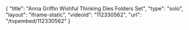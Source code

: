 {
    "title": "Anna Griffin Wishful Thinking Dies   Folders Set",
    "type": "solo",
    "layout": "iframe-static",
    "videoId": "112330562",
    "url": "\/tvpembed\/112330562"
}